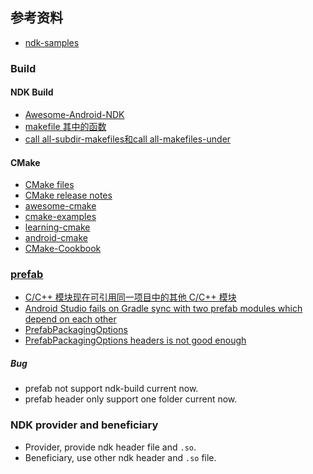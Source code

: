 ## 参考资料
* [ndk-samples](https://github.com/android/ndk-samples)

### Build

#### NDK Build
* [Awesome-Android-NDK](https://github.com/JsonChao/Awesome-Android-NDK)
* [makefile 其中的函数](https://www.cnblogs.com/fly-fish/archive/2012/05/07/2489349.html)
* [call all-subdir-makefiles和call all-makefiles-under](https://www.jianshu.com/p/28992a35037e)

#### CMake
* [CMake files](https://cmake.org/files/)
* [CMake release notes](https://cmake.org/cmake/help/latest/release/index.html)
* [awesome-cmake](https://github.com/onqtam/awesome-cmake)
* [cmake-examples](https://github.com/ttroy50/cmake-examples)
* [learning-cmake](https://github.com/Akagi201/learning-cmake)
* [android-cmake](https://github.com/taka-no-me/android-cmake)
* [CMake-Cookbook](https://github.com/xiaoweiChen/CMake-Cookbook)

### [prefab](https://google.github.io/prefab/example-workflow.html)
* [C/C++ 模块现在可引用同一项目中的其他 C/C++ 模块](https://developer.android.com/studio/releases/gradle-plugin?buildsystem=ndk-build#cpp-references)
* [Android Studio fails on Gradle sync with two prefab modules which depend on each other](https://issuetracker.google.com/issues/222811915)
* [PrefabPackagingOptions](https://developer.android.com/reference/tools/gradle-api/7.1/com/android/build/api/dsl/PrefabPackagingOptions#headerOnly:kotlin.Boolean)
* [PrefabPackagingOptions headers is not good enough](https://issuetracker.google.com/issues/168994860)

##### Bug
* prefab not support ndk-build current now.
* prefab header only support one folder current now.

### NDK provider and beneficiary
* Provider, provide ndk header file and `.so`.
* Beneficiary, use other ndk header and `.so` file.